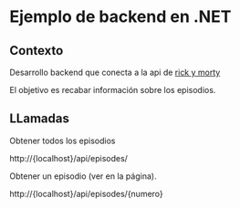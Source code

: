 # Ejemplo de backend en .NET

## Contexto

Desarrollo backend que conecta a la api de [rick y morty](https://rickandmortyapi.com/documentation/#episode)

El objetivo es recabar información sobre los episodios.


## LLamadas

Obtener todos los episodios

http://{localhost}/api/episodes/

Obtener un episodio (ver en la página).

http://{localhost}/api/episodes/{numero}

